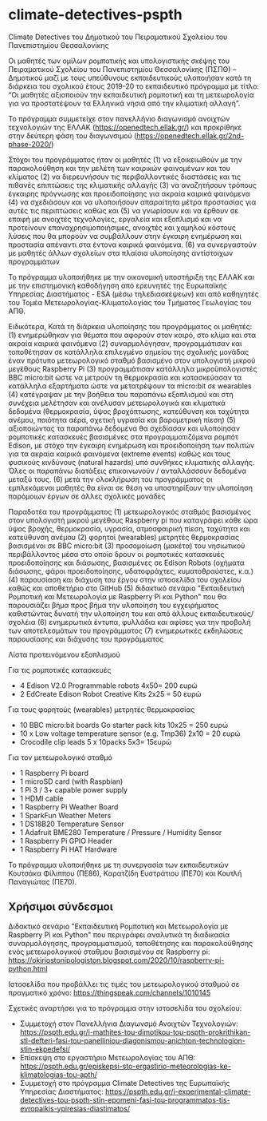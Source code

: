 # climate-detectives-pspth
Climate Detectives του Δημοτικού του Πειραματικού Σχολείου του Πανεπιστημίου Θεσσαλονίκης

Οι μαθητές των ομίλων ρομποτικής και υπολογιστικής σκέψης του Πειραματικού Σχολείου του Πανεπιστημίου Θεσσαλονίκης (ΠΣΠΘ) – Δημοτικού μαζί με τους υπεύθυνους εκπαιδευτικούς υλοποιήσαν κατά τη διάρκεια του σχολικού έτους 2019-20 το εκπαιδευτικό πρόγραμμα με τίτλο: “Οι μαθητές αξιοποιούν την εκπαιδευτική ρομποτική και τη μετεωρολογία για να προστατέψουν τα Ελληνικά νησιά από την κλιματική αλλαγή”. 

Το πρόγραμμα συμμετείχε στον πανελλήνιο διαγωνισμό ανοιχτών τεχνολογιών της ΕΛΛΑΚ (https://openedtech.ellak.gr/) και προκρίθηκε στην δεύτερη φάση του διαγωνσιμού (https://openedtech.ellak.gr/2nd-phase-2020/) 

Στόχοι του προγράμματος ήταν οι μαθητές
(1) να εξοικειωθούν με την παρακολούθηση και την μελέτη των καιρικών φαινομένων και του κλίματος 
(2) να διερευνήσουν τις περιβαλλοντικές διαστάσεις και τις πιθανές επιπτώσεις της κλιματικής αλλαγής 
(3) να αναζητήσουν τρόπους έγκαιρης πρόγνωσης και προειδοποίησης για ακραία καιρικά φαινόμενα 
(4) να σχεδιάσουν και να υλοποιήσουν απαραίτητα μέτρα προστασίας για αυτές τις περιπτώσεις καθώς και 
(5) να γνωρίσουν και να έρθουν σε επαφή με ανοιχτές τεχνολογίες, εργαλεία και εξοπλισμό και να προτείνουν επαναχρησιμοποιήσιμες, ανοιχτές και χαμηλού κόστους λύσεις που θα μπορούν να συμβάλλουν στην έγκαιρη ενημέρωση και προστασία απέναντι στα έντονα καιρικά φαινόμενα.
(6) να συνεργαστούν με μαθητές άλλων σχολείων στα πλαίσια υλοποίησης αντίστοιχων προγραμμάτων

Το πρόγραμμα υλοποιήθηκε με την οικονομική υποστήριξη της ΕΛΛΑΚ και με την επιστημονική καθοδήγηση από ερευνητές της Ευρωπαϊκής Υπηρεσίας Διαστήματος - ESA (μέσω τηλεδιασκέψεων) και από καθηγητές του Τομέα Μετεωρολογίας-Κλιματολογίας του Τμήματος Γεωλογίας του ΑΠΘ. 

Ειδικότερα, Κατά τη διάρκεια υλοποίησης του προγράμματος οι μαθητές:
(1) ενημερώθηκαν για θέματα που αφορούν στον καιρό, στο κλίμα και στα ακραία καιρικά φαινόμενα 
(2) συναρμολόγησαν, προγραμμάτισαν και τοποθέτησαν σε κατάλληλα επιλεγμένο σημείου της σχολικής μονάδας έναν πρότυπο μετεωρολογικό σταθμό βασισμένο στον υπολογιστή μικρού μεγέθους Raspberry Pi 
(3) προγραμμάτισαν κατάλληλα μικροϋπολογιστές BBC micro:bit ώστε να μετρούν τη θερμοκρασία και κατασκεύασαν τα κατάλληλα εξαρτήματα ώστε να μετατρέψουν τα micro:bit σε wearables 
(4) κατέγραψαν με την βοήθεια του παραπάνω εξοπλισμού και στη συνέχεια μελέτησαν και ανέλυσαν μετεωρολογικά και κλιματικά δεδομένα (θερμοκρασία, ύψος βροχόπτωσης, κατεύθυνση και ταχύτητα ανέμου, ποιότητα αέρα, σχετική υγρασία και βαρομετρική πίεση) 
(5) αξιοποιώντας τα παραπάνω δεδομένα θα σχεδίασαν και υλοποίησαν ρομποτικές κατασκευές βασισμένες στα προγραμματιζόμενα ρομπότ Edison, με στόχο την έγκαιρη ενημέρωση και προειδοποίηση των πολιτών για τα ακραία καιρικά φαινόμενα (extreme events) καθώς και τους φυσικούς κινδύνους (natural hazards) υπό συνθήκες κλιματικής αλλαγής. Όλες οι παραπάνω διατάξεις επικοινωνούν / ανταλλάσσουν δεδομένα μεταξύ τους.
(6) μετά την ολοκλήρωση του προγράμματος οι εμπλεκόμενοι μαθητές θα είναι σε θέση να υποστηρίξουν την υλοποίηση παρόμοιων έργων σε άλλες σχολικές μονάδες

Παραδοτέα του προγράμματος
(1) μετεωρολογικός σταθμός βασισμένος στον υπολογιστή μικρού μεγέθους Raspberry pi που καταγράφει κάθε ώρα ύψος βροχής, θερμοκρασία, υγρασία, ατμοσφαιρική πίεση, ταχύτητα και κατεύθυνση ανέμου
(2) φορητοί (wearables) μετρητές θερμοκρασίας βασισμένοι σε BBC micro:bit
(3) προσομοίωση (μακέτα) του νησιωτικού περιβάλλοντος μέσα στο οποίο δρουν οι ρομποτικές κατασκευές προειδοποίησης και διάσωσης, βασισμένες σε Edison Robots (οχήματα διάσωσης, φάροι προειδοποίησης, υδατοφράχτες, κυματοθραύστες, κ.α.)
(4) παρουσίαση και διάχυση του έργου στην ιστοσελίδα του σχολείου καθώς και αποθετήριο στο GitHub
(5) διδακτικό σενάριο "Εκπαιδευτική Ρομποτική και Μετεωρολογία με Raspberry Pi και Python" που θα παρουσιάζει βήμα προς βήμα την υλοποίηση του εγχειρήματος καθιστώντας δυνατή την υλοποίηση του και από άλλους εκπαιδευτικούς/σχολέια 
(6) ενημερωτικά έντυπα, φυλλάδια και αφίσες για την προβολή των αποτελεσμάτων του προγράμματος
(7) ενημερωτικές εκδηλώσεις παρουσίασης και διάχυσης του προγράμματος

Λίστα προτεινόμενου εξοπλισμού
 
Για τις ρομποτικές κατασκευές
- 4 Edison V2.0 Programmable robots 4x50= 200 ευρώ
- 2 EdCreate Edison Robot Creative Kits 2x25 = 50 ευρώ

Για τους φορητούς (wearables) μετρητές θερμοκρασίας
- 10 BBC micro:bit boards Go starter pack kits 10x25 = 250 ευρώ
- 10 x Low voltage temperature sensor (e.g. Tmp36) 2x10 = 20 ευρώ
- Crocodile clip leads 5 x 10packs 5x3= 15ευρώ

Για τον μετεωρολογικό σταθμό
- 1 Raspberry Pi board
- 1 microSD card (with Raspbian)
- 1 Pi 3 / 3+ capable power supply
- 1 HDMI cable
- 1 Raspberry Pi Weather Board
- 1 SparkFun Weather Meters
- 1 DS18B20 Temperature Sensor
- 1 Adafruit BME280 Temperature / Pressure / Humidity Sensor
- 1 Raspberry Pi GPIO Header
- 1 Raspberry Pi HAT Hardware

Το πρόγραμμα υλοποιήθηκε με τη συνεργασία των εκπαιδευτικών Κουτσάκα Φίλιππου (ΠΕ86), Καρατζίδη Ευστράτιου (ΠΕ70) και Κουτλή Παναγιώτας (ΠΕ70).

Χρήσιμοι σύνδεσμοι
------------------
Διδακτικό σενάριο "Εκπαιδευτική Ρομποτική και Μετεωρολογία με Raspberry Pi και Python" που περιγράφει αναλυτικά τη διαδικασία συναρμολόγησης, προγραμματισμού, τοποθέτησης και παρακολούθησης ενός μετεωρολογικού σταθμου βασισμένου σε Raspberry pi: https://okiriostonipologiston.blogspot.com/2020/10/raspberry-pi-python.html

Ιστοσελίδα που προβάλλει τις τιμές του μετεωρολογικού σταθμού σε πραγματικό χρόνο: https://thingspeak.com/channels/1010145

Σχετικές αναρτήσει για το πρόγραμμα στην ιστοσελίδα του σχολείου:
- Συμμετοχή στον Πανελλήνια Διαγωνσμό Ανοιχτών Τεχνολογιών: https://pspth.edu.gr/i-mathites-tou-dimotikou-tou-pspth-prokrithikan-sti-defteri-fasi-tou-panelliniou-diagonismou-anichton-technologion-stin-ekpedefsi/
- Επίσκεψη στο εργαστήριο Μετεωρολογίας του ΑΠΘ: https://pspth.edu.gr/episkepsi-sto-ergastirio-meteorologias-ke-klimatologias-tou-apth/
- Συμμετοχή στο πρόγραμμα Climate Detectives της Ευρωπαϊκής Υπηρεσίας Διαστήματος: https://pspth.edu.gr/i-experimental-climate-detectives-tou-pspth-stin-epomeni-fasi-tou-programmatos-tis-evropaikis-ypiresias-diastimatos/
